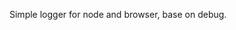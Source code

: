 <!--
@Author: billcz
@Date:   2016-06-14T15:44:55+08:00
@Email:  chenz@dtdream.com
@Last modified by:   billcz
@Last modified time: 2016-06-14T16:01:20+08:00
-->

Simple logger for node and browser, base on debug.

